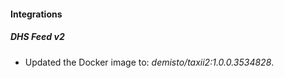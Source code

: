 
#### Integrations

##### DHS Feed v2

- Updated the Docker image to: *demisto/taxii2:1.0.0.3534828*.

